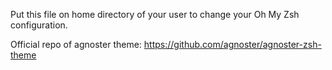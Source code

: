 Put this file on home directory of your user to change your Oh My Zsh configuration.

Official repo of agnoster theme: https://github.com/agnoster/agnoster-zsh-theme

